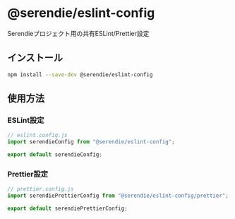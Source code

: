 # @serendie/eslint-config

Serendieプロジェクト用の共有ESLint/Prettier設定

## インストール

```bash
npm install --save-dev @serendie/eslint-config
```

## 使用方法

### ESLint設定

```javascript
// eslint.config.js
import serendieConfig from "@serendie/eslint-config";

export default serendieConfig;
```

### Prettier設定

```javascript
// prettier.config.js
import serendiePrettierConfig from "@serendie/eslint-config/prettier";

export default serendiePrettierConfig;
```
